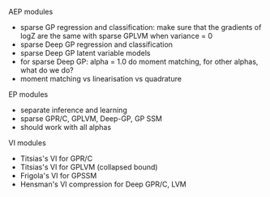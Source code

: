 AEP modules

* sparse GP regression and classification: make sure that the gradients of logZ 
are the same with sparse GPLVM when variance = 0
* sparse Deep GP regression and classification
* sparse Deep GP latent variable models
* for sparse Deep GP: alpha = 1.0 do moment matching, 
for other alphas, what do we do?
* moment matching vs linearisation vs quadrature

EP modules

* separate inference and learning
* sparse GPR/C, GPLVM, Deep-GP, GP SSM
* should work with all alphas

VI modules

* Titsias's VI for GPR/C
* Titsias's VI for GPLVM (collapsed bound)
* Frigola's VI for GPSSM
* Hensman's VI compression for Deep GPR/C, LVM